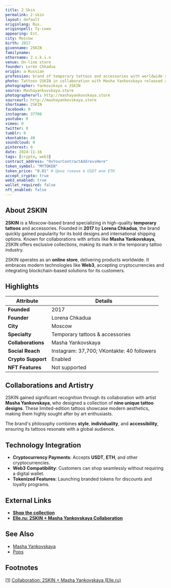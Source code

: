 ```yaml
---
title: 2 Skin
permalink: 2-skin
layout: default
originlang: Rus.
originspell: Ту-скин
appearing: Est.
city: Moscow
birth: 2017
givenname: 2SKIN
familyname:
othername: 2.s.k.i.n
venue: On-line store
founder: Loren Chkadua
origin: a Russian
profession: brand of temporary tattoos and accessories with worldwide shipping founded by Lorena Chkadua in 2017
photo: Tattoos 2SKIN in collaboration with Masha Yankovskaya released a set of 9 different tattoos
photographer: Yankovskaya х 2SKIN
source: Mashayankovskaya.store
photographerurl: http://mashayankovskaya.store
sourceurl: http://mashayankovskaya.store
shortname: 2SKIN
facebook: 0
instagram: 37700
youtube: 0
vimeo: 0
twitter: 0
tumblr: 0
vkontakte: 40
soundcloud: 0
pinterest: 0
date: 2024-11-16
tags: [crypto, web3]
contract_address: "0xYourContractAddressHere"
token_symbol: "MYTOKEN"
token_price: "0.01" # Цена токена в USDT или ETH
accept_crypto: true
web3_enabled: true
wallet_required: false
nft_enabled: false
---
```


## About 2SKIN

**2SKIN** is a Moscow-based brand specializing in high-quality **temporary tattoos** and accessories. Founded in **2017** by **Lorena Chkadua**, the brand quickly gained popularity for its bold designs and international shipping options. Known for collaborations with artists like **Masha Yankovskaya**, 2SKIN offers exclusive collections, making its mark in the temporary tattoo industry.

2SKIN operates as an **online store**, delivering products worldwide. It embraces modern technologies like **Web3**, accepting cryptocurrencies and integrating blockchain-based solutions for its customers.



## Highlights

| Attribute                | Details                                      |
|--------------------------|----------------------------------------------|
| **Founded**              | 2017                                        |
| **Founder**              | Lorena Chkadua                              |
| **City**                 | Moscow                                      |
| **Specialty**            | Temporary tattoos & accessories             |
| **Collaborations**       | Masha Yankovskaya                           |
| **Social Reach**         | Instagram: 37,700; VKontakte: 40 followers  |
| **Crypto Support**       | Enabled                                     |
| **NFT Features**         | Not supported                               |



## Collaborations and Artistry

2SKIN gained significant recognition through its collaboration with artist **Masha Yankovskaya**, who designed a collection of **nine unique tattoo designs**. These limited-edition tattoos showcase modern aesthetics, making them highly sought after by art enthusiasts.

The brand's philosophy combines **style**, **individuality**, and **accessibility**, ensuring its tattoos resonate with a global audience.


## Technology Integration

- **Cryptocurrency Payments**: Accepts **USDT**, **ETH**, and other cryptocurrencies.  
- **Web3 Compatibility**: Customers can shop seamlessly without requiring a digital wallet.  
- **Tokenized Features**: Launching branded tokens for discounts and loyalty programs.


## External Links

- **[Shop the collection](http://mashayankovskaya.store)**  
- **[Elle.ru: 2SKIN + Masha Yankovskaya Collaboration](https://www.elle.ru/krasota/trendy/kollaboraciya-2skin-masha-yankovskaya-id6790788/)**  

## See Also

+ [Masha Yankovskaya](index)
+ [Pops](pops)

## Footnotes

[[1]](#a1) <span id="f1"></span> [Collaboration: 2SKIN + Masha Yankovskaya (Elle.ru)](https://www.elle.ru/krasota/trendy/kollaboraciya-2skin-masha-yankovskaya-id6790788/)
